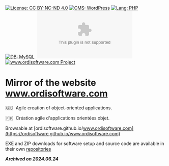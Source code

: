 [![License: CC BY-NC-ND 4.0](https://img.shields.io/badge/license-CC_BY--NC--ND_4.0-seagreen.svg)](https://creativecommons.org/licenses/by-nc-nd/4.0/)
[![CMS: WordPress](https://img.shields.io/badge/WordPress-%23117AC9.svg?label=cms)](https://wordpress.org)
[![Lang: PHP](https://img.shields.io/badge/PHP-%23777BB4.svg?label=lang)](https://www.php.net/)&nbsp;
[![DB: MySQL](https://img.shields.io/badge/MySQL-%2300758F.svg?label=db)](https://www.mysql.com)&nbsp;
[![GitHub repo size](https://img.shields.io/github/repo-size/ordisoftware/www.ordisoftware.com)](#)&nbsp;<br/>
[![www.ordisoftware.com Project](https://img.shields.io/badge/-www.ordisoftware.com%20Project-355F90?logo=WordPress&logoColor=white)](https://www.ordisoftware.com)&nbsp;

# Mirror of the website www.ordisoftware.com

:gb:&nbsp;&nbsp;Agile creation of object-oriented applications.

:fr:&nbsp;&nbsp;Création agile d'applications orientées objet.

Browsable at [ordisoftware.github.io/www.ordisoftware.com](https://ordisoftware.github.io/www.ordisoftware.com)

EXE and ZIP downloads for software setup and source code are available in their own [repositories](https://github.com/Ordisoftware?tab=repositories)

***Archived on 2024.06.24***